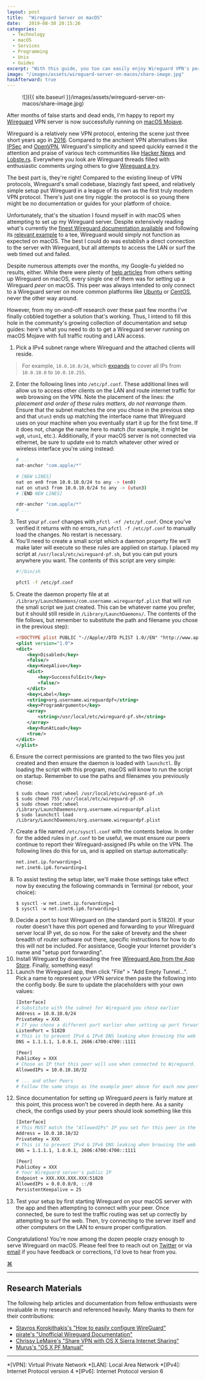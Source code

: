 ```yaml
---
layout: post
title:  "Wireguard Server on macOS"
date:   2019-08-30 20:15:26
categories:
  - Technology
  - macOS
  - Services
  - Programming
  - Unix
  - Guides
excerpt: "With this guide, you too can easily enjoy Wireguard VPN's performance and security served by macOS Mojave."
image: "/images/assets/wireguard-server-on-macos/share-image.jpg"
hasAfterward: true
---
```


<figure markdown="1" class="inline shadow">
![]({{ site.baseurl }}/images/assets/wireguard-server-on-macos/share-image.jpg)
</figure>

After months of false starts and dead ends, I'm happy to report my [Wireguard](https://www.wireguard.com) VPN server is now successfully running on [macOS Mojave](https://en.wikipedia.org/wiki/MacOS_Mojave).

Wireguard is a relatively new VPN protocol, entering the scene just three short years ago in [2016](https://news.ycombinator.com/item?id=11994265). Compared to the anchient VPN alternatives like [IPSec](https://en.wikipedia.org/wiki/IPsec) and [OpenVPN](https://openvpn.net), Wireguard's simplicity and speed quickly earned it the attention and praise of various tech communities like [Hacker News](https://news.ycombinator.com/item?id=17846387) and [Lobste.rs](https://lobste.rs/s/bxfhxp/virtual_private_networks_with_wireguard). Everywhere you look are Wireguard threads filled with enthusiastic comments urging others to give [Wireguard a try](https://news.ycombinator.com/item?id=17847016).

The best part is, they're right! Compared to the existing lineup of VPN protocols, Wireguard's small codebase, blazingly fast speed, and relatively simple setup put Wireguard in a league of its own as the first truly modern VPN protocol. There's just one tiny niggle: the protocol is so young there might be no documentation or guides for your platform of choice.

Unfortunately, that's the situation I found myself in with macOS when attempting to set up my Wireguard server. Despite extensively reading what's currently the [finest Wireguard documentation available](https://github.com/pirate/wireguard-docs) and following its [relevant example](https://github.com/pirate/wireguard-docs/tree/master/example-simple-client-to-server) to a tee, Wireguard would simply not function as expected on macOS. The best I could do was establish a direct connection to the server with Wireguard, but all attempts to access the LAN or surf the web timed out and failed.

Despite numerous attempts over the months, my Google-fu yielded no results, either. While there were plenty of [help articles](https://medium.com/@headquartershq/setting-up-wireguard-on-a-mac-8a121bfe9d86) from others setting up Wireguard on macOS, every single one of them was for setting up a Wireguard *peer* on macOS. This peer was always intended to only connect to a Wireguard server on more common platforms like [Ubuntu](https://ubuntu.com) or [CentOS](https://www.centos.org), never the other way around.

However, from my on-and-off research over these past few months I've finally cobbled together a solution that's working. Thus, I intend to fill this hole in the community's growing collection of documentation and setup guides: here's what you need to do to get a Wireguard server running on macOS Mojave with full traffic routing and LAN access.

<!--break-->

1. Pick a IPv4 subnet range where Wireguard and the attached clients will reside.
> For example, `10.0.10.0/24`, which [expands](https://ipaddressguide.com/cidr) to cover all IPs from `10.0.10.0` to `10.0.10.255`.
2. Enter the following lines into `/etc/pf.conf`. These additional lines will allow us to access other clients on the LAN and route internet traffic for web browsing on the VPN. Note the placement of the lines: *the placement and order of these rules matters, do not rearrange them*. Ensure that the subnet matches the one you chose in the previous step and that `utun3` ends up matching the interface name that Wireguard uses on your machine when you eventually start it up for the first time. If it does not, change the name here to match (for example, it might be `wg0`, `utun1`, etc.). Additionally, if your macOS server is not connected via ethernet, be sure to update `en0` to match whatever other wired or wireless interface you're using instead:
   ```bash
   # ...
   nat-anchor "com.apple/*"

   # [NEW LINES]
   nat on en0 from 10.0.10.0/24 to any -> (en0)
   nat on utun3 from 10.0.10.0/24 to any -> (utun3)
   # [END NEW LINES]

   rdr-anchor "com.apple/*"
   # ...
   ```
3. Test your `pf.conf` changes with `pfctl -nf /etc/pf.conf`. Once you've verified it returns with no errors, run `pfctl -f /etc/pf.conf` to manually load the changes. No restart is necessary.
4. You'll need to create a small script which a daemon property file we'll make later will execute so these rules are applied on startup. I placed my script at `/usr/local/etc/wireguard-pf.sh`, but you can put yours anywhere you want. The contents of this script are very simple:
   ```bash
   #!/bin/sh

   pfctl -f /etc/pf.conf
   ```
5. Create the daemon property file at at `/Library/LaunchDaemons/com.username.wireguardpf.plist` that will run the small script we just created. This can be whatever name you prefer, but it should still reside in `/Library/LaunchDaemons/`. The contents of the file follows, but remember to substitute the path and filename you chose in the previous step):
   ```xml
   <!DOCTYPE plist PUBLIC "-//Apple//DTD PLIST 1.0//EN" "http://www.apple.com/DTDs/PropertyList-1.0.dtd">
   <plist version="1.0">
   <dict>
       <key>Disabled</key>
       <false/>
       <key>KeepAlive</key>
       <dict>
           <key>SuccessfulExit</key>
           <false/>
       </dict>
       <key>Label</key>
       <string>org.username.wireguardpf</string>
       <key>ProgramArguments</key>
       <array>
           <string>/usr/local/etc/wireguard-pf.sh</string>
       </array>
       <key>RunAtLoad</key>
       <true/>
   </dict>
   </plist>
   ```
6. Ensure the correct permissions are granted to the two files you just created and then ensure the daemon is loaded with `launchctl`. By loading the script with this program, macOS will know to run the script on startup. Remember to use the paths and filenames you previously chose:
   ```console
   $ sudo chown root:wheel /usr/local/etc/wireguard-pf.sh
   $ sudo chmod 755 /usr/local/etc/wireguard-pf.sh
   $ sudo chown root:wheel /Library/LaunchDaemons/org.username.wireguardpf.plist
   $ sudo launchctl load /Library/LaunchDaemons/org.username.wireguardpf.plist
   ```
7. Create a file named `/etc/sysctl.conf` with the contents below. In order for the added rules in `pf.conf` to be useful, we must ensure our peers continue to report their Wireguard-assigned IPs while on the VPN. The following lines do this for us, and is applied on startup automatically:
   ```bash
   net.inet.ip.forwarding=1
   net.inet6.ip6.forwarding=1
   ```
8. To assist testing the setup later, we'll make those settings take effect now by executing the following commands in Terminal (or reboot, your choice):
   ```console
   $ sysctl -w net.inet.ip.forwarding=1
   $ sysctl -w net.inet6.ip6.forwarding=1
   ```
9. Decide a port to host Wireguard on (the standard port is 51820). If your router doesn't have this port opened and forwarding to your Wireguard server local IP yet, do so now. For the sake of brevety and the sheer breadth of router software out there, specific instructions for how to do this will not be included. For assistance, Google your Internet provider's name and "setup port forwarding".
10. Install Wireguard by downloading the free [Wireguard App from the App Store](https://itunes.apple.com/us/app/wireguard/id1451685025?ls=1&mt=12). Finally, something easy!
11. Launch the Wireguard app, then click "File" > "Add Empty Tunnel...". Pick a name to represent your VPN service then paste the following into the config body. Be sure to update the placeholders with your own values:
    ```bash
    [Interface]
    # Substitute with the subnet for Wireguard you chose earlier
    Address = 10.0.10.0/24
    PrivateKey = XXX
    # If you chose a different port earlier when setting up port forwarding on your router, update the port here to match.
    ListenPort = 51820
    # This is to prevent IPv4 & IPv6 DNS leaking when browsing the web on the VPN. Feel free to use whatever DNS provider you prefer.
    DNS = 1.1.1.1, 1.0.0.1, 2606:4700:4700::1111

    [Peer]
    PublicKey = XXX
    # Chose an IP that this peer will use when connected to Wireguard. This should be within the subnet you chose earlier.
    AllowedIPs = 10.0.10.10/32

    # ... and other Peers
    # Follow the same steps as the example peer above for each new peer
    ```
12. Since documentation for setting up Wireguard *peers* is fairly mature at this point, this process won't be covered in depth here. As a sanity check, the configs used by your peers should look something like this
    ```bash
    [Interface]
    # This MUST match the "AllowedIPs" IP you set for this peer in the server's config the previous step.
    Address = 10.0.10.10/32
    PrivateKey = XXX
    # This is to prevent IPv4 & IPv6 DNS leaking when browsing the web on the VPN. Feel free to use whatever DNS provider you prefer.
    DNS = 1.1.1.1, 1.0.0.1, 2606:4700:4700::1111

    [Peer]
    PublicKey = XXX
    # Your Wireguard server's public IP
    Endpoint = XXX.XXX.XXX.XXX:51820
    AllowedIPs = 0.0.0.0/0, ::/0
    PersistentKeepalive = 25
    ```
13. Test your setup by first starting Wireguard on your macOS server with the app and then attempting to connect with your peer. Once connected, be sure to test the traffic routing was set up correctly by attempting to surf the web. Then, try connecting to the server itself and other computers on the LAN to ensure proper configuration.

Congratulations! You're now among the dozen people crazy enough to serve Wireguard on macOS. Please feel free to reach out on [Twitter](https://twitter.com/Barrowclift) or via <a href="mailto:&#109;&#097;&#114;&#099;&#064;&#098;&#097;&#114;&#114;&#111;&#119;&#099;&#108;&#105;&#102;&#116;&#046;&#109;&#101;">email</a> if you have feedback or corrections, I'd love to hear from you.

<div class="article-linkback">
    <a href="/">⌘</a>
</div>

------

## Research Materials

The following help articles and documentation from fellow enthusiasts were invaluable in my research and referenced heavily. Many thanks to them for their contributions:

* [Stavros Korokithakis's "How to easily configure WireGuard"](https://www.stavros.io/posts/how-to-configure-wireguard/)
* [pirate's "Unofficial Wireguard Documentation"](https://github.com/pirate/wireguard-docs)
* [Chrissy LeMaire's "Share VPN with OS X Sierra Internet Sharing"](https://blog.netnerds.net/2016/11/share-vpn-with-os-x-sierra-internet-sharing/)
* [Murus's "OS X PF Manual"](https://murusfirewall.com/Documentation/OS%20X%20PF%20Manual.pdf)

------

*[VPN]: Virtual Private Network
*[LAN]: Local Area Network
*[IPv4]: Internet Protocol version 4
*[IPv6]: Internet Protocol version 6